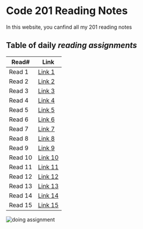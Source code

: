 # Code 201 Reading Notes

In this website, you canfind all my 201 reading notes

## Table of daily *reading assignments*

**Read#**  |  **Link**
-----------|-----------
Read 1 | [Link 1](https://mohammad-samara.github.io/reading-notes/class01)
Read 2 | [Link 2](https://mohammad-samara.github.io/reading-notes/class02)
Read 3 | [Link 3](https://mohammad-samara.github.io/reading-notes/class03)
Read 4 | [Link 4](https://mohammad-samara.github.io/reading-notes/class04)
Read 5 | [Link 5](https://mohammad-samara.github.io/reading-notes/class05)
Read 6 | [Link 6](https://mohammad-samara.github.io/reading-notes/class06)
Read 7 | [Link 7](https://mohammad-samara.github.io/reading-notes/class07)
Read 8 | [Link 8](https://mohammad-samara.github.io/reading-notes/class08)
Read 9 | [Link 9]()
Read 10 | [Link 10]()
Read 11 | [Link 11]()
Read 12 | [Link 12]()
Read 13 | [Link 13]()
Read 14 | [Link 14]()
Read 15 | [Link 15]() |

![doing assignment](https://qualityassignmenthelp.com/wp-content/uploads/2016/06/Stay-On-Top-Of-Your-Assignments-with-Comfort-700x300.jpg)